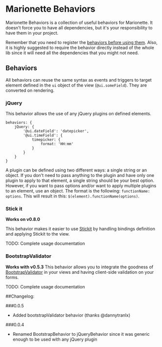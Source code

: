# Marionette Behaviors
Marionette Behaviors is a collection of useful behaviors for Marionette. It doesn't force you to have all dependencies, but it's your responsibility to have them in your project.

Remember that you need to register the [behaviors before using them](http://marionettejs.com/docs/marionette.behaviors.html). Also, it is highly suggested to require the behavior directly instead of the whole lib since it will need all the dependencies that you might not need.

## Behaviors

All behaviors can reuse the same syntax as events and triggers to target element defined in the `ui` object of the view (`@ui.someField`). They are converted on rendering.

### jQuery
This behavior allows the use of any jQuery plugins on defined elements.

```
behaviors: {
    jQuery: {
        '@ui.dateField': 'datepicker',
        '@ui.timeField': {
            timepicker: {
                format: 'HH:mm'
            }
        }
    }
}
```

A plugin can be defined using two different ways: a single string or an object. If you don't need to pass anything to the plugin and have only one plugin to apply to that element, a single string should be your best option. However, if you want to pass options and/or want to apply multiple plugins to an element, use an object. The format is the following: `functionName: options`. This will result in this: `$(element).functionName(options)`.


### Stick it
**Works on v0.8.0**

This behavior makes it easier to use [Stickit](https://github.com/NYTimes/backbone.stickit) by handling bindings definition and applying Stickit to the view.

TODO: Complete usage documentation

### BootstrapValidator
**Works with v0.5.3**
This behavior allows you to integrate the goodness of [BootstrapValidator](http://bootstrapvalidator.com/) in your views and having client-side validation on your forms.

TODO: Complete usage documentation

##Changelog:

###0.0.5
- Added bootstrapValidator behavior (thanks @dannytranlx)

###0.0.4
- Renamed BootstrapBehavior to jQueryBehavior since it was generic enough to be used with any jQuery plugin
